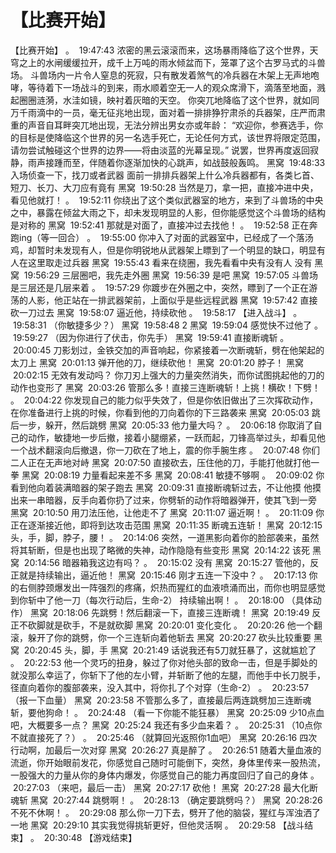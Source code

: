 # 【比赛开始】
【比赛开始】
。  19:47:43
浓密的黑云滚滚而来，这场暴雨降临了这个世界，天穹之上的水闸缓缓拉开，成千上万吨的雨水倾盆而下，笼罩了这个古罗马式的斗兽场。
斗兽场内一片令人窒息的死寂，只有散发着煞气的冷兵器在木架上无声地咆哮，等待着下一场战斗的到来，雨水顺着空无一人的观众席滑下，滴落至地面，溅起圈圈涟漪，水洼如镜，映衬着灰暗的天空。
你突兀地降临了这个世界，就如同万千雨滴中的一员，毫无征兆地出现，面对着一排排狰狞肃杀的兵器架，庄严而肃重的声音自耳畔突兀地出现，无法分辨出男女亦或年龄：
“欢迎你，参赛选手，你的目标是使降临这个世界的另一名选手死亡，无论任何方式，该世界将限定范围，请勿尝试触碰这个世界的边界——将由淡蓝的光幕呈现。”
说罢，世界再度返回寂静，雨声接踵而至，伴随着你逐渐加快的心跳声，如战鼓般轰鸣。
黑窝  19:48:33
入场侦查一下，找刀或者武器
面前一排排兵器架上什么冷兵器都有，各类匕首、短刀、长刀、大刀应有竟有
黑窝  19:50:28
当然是刀，拿一把，直接冲进中央，看见他就打！
。  19:52:11
你绕出了这个类似武器室的地方，来到了斗兽场的中央之中，暴露在倾盆大雨之下，却未发现明显的人影，但你能感觉这个斗兽场的结构是对称的
黑窝  19:52:41
那就是对面了，直接冲过去找他！
。  19:52:58
正在奔跑ing（等一回合）
。  19:55:00
你冲入了对面的武器室中，已经成了一个落汤鸡，却暂时未发现有人，但是你明锐地从武器架上瞟到了一个明显的缺口，明显有人在这里取走过兵器
黑窝  19:55:43
看来在绕圈，我先看看中央有没有人
没有
黑窝  19:56:29
三层圈吧，我先走外圈
黑窝  19:56:39
是吧
黑窝  19:57:05
斗兽场是三层还是几层来着
。  19:57:29
你踱步在外圈之中，突然，瞟到了一个正在游荡的人影，他正站在一排武器架前，上面似乎是些远程武器
黑窝  19:57:42
直接砍一刀过去
黑窝  19:58:07
逼近他，持续砍他
。  19:58:17
【进入战斗】
。  19:58:31
（你敏捷多少？）
黑窝  19:58:48
2
黑窝  19:59:04
感觉快不过他了
。  19:59:27
（因为你进行了伏击，你先手）
黑窝  19:59:41
直接断魂斩
。  20:00:45
刀影划过，金铁交加的声音响起，你紧接着一次断魂斩，劈在他架起的太刀上
黑窝  20:01:13
弹开他的刀，继续砍他！
黑窝  20:01:20
脖子！
黑窝  20:02:15
无效有发动吗？
你刀刃上强大的力量突然消失，而你试图挑起他的刀的动作也变形了
黑窝  20:03:26
管那么多！直接三连断魂斩！上挑！横砍！下劈！
。  20:04:22
你发现自己的能力似乎失效了，但是你依旧做出了三次挥砍动作，在你准备进行上挑的时候，你看到他的刀向着你的下三路袭来
黑窝  20:05:03
跳后一步，躲开，然后跳劈
黑窝  20:05:33
他力量大吗？
。  20:06:18
你取消了自己的动作，敏捷地一步后撤，接着小腿绷紧，一跃而起，刀锋高举过头，却看见他一个战术翻滚向后撤退，你一刀砍在了地上，震的你手腕生疼
。  20:07:48
你们二人正在无声地对峙
黑窝  20:07:50
直接砍去，压住他的刀，手能打他就打他一拳
黑窝  20:08:19
力量看起来差不多
黑窝  20:08:41
敏捷不够啊
。  20:09:02
你看到他向着装满暗器的架子跑去
黑窝  20:09:31
直接断魂斩过去，不让他摸
他摸出来一串暗器，反手向着你扔了过来，你劈斩的动作将暗器弹开，使其飞到一旁
黑窝  20:10:50
用刀法压他，让他走不了
黑窝  20:11:07
逼近啊！
。  20:11:09
你正在逐渐接近他，即将到达攻击范围
黑窝  20:11:35
断魂五连斩！
黑窝  20:12:15
头，手，脚，脖子，腰！
。  20:14:06
突然，一道黑影向着你的脸部袭来，虽然将其斩断，但是也出现了略微的失神，动作隐隐有些变形
黑窝  20:14:22
该死
黑窝  20:14:56
暗器箱我这边有吗？
。  20:15:02
没有
黑窝  20:15:27
管他的，反正就是持续输出，逼近他！
黑窝  20:15:46
刚才五连一下没中？
。  20:17:13
你的右侧脖颈爆发出一阵强烈的疼痛，炽热而猩红的血液喷涌而出，而你也明显感觉到你斩中了他一刀（每次行动后，生命-2）
持续输出啊！
。  20:18:00
（具体动作）
黑窝  20:18:06
先跳劈！然后翻滚一下，直接三连断魂！
黑窝  20:19:49
反正不砍脚就是砍手，不是就砍脚
黑窝  20:20:01
变化变化
。  20:20:26
他一个翻滚，躲开了你的跳劈，你一个三连斩向着他斩去
黑窝  20:20:27
砍头比较重要
黑窝  20:20:45
头，脚，手
黑窝  20:21:49
话说我还有5刀就狂暴了，这就尴尬了
。  20:22:53
他一个灵巧的扭身，躲过了你对他头部的致命一击，但是手脚处的就没那么幸运了，你斩下了他的左小臂，并斩断了他的左腿，而他手中长刀脱手，径直向着你的腹部袭来，没入其中，将你扎了个对穿（生命-2）
。  20:23:57
（报一下血量）
黑窝  20:23:58
不管那么多了，直接最后两连跳劈加三连断魂斩，要他狗命！
。  20:24:48
（看一下你能不能狂暴）
黑窝  20:25:09
少10点血吧，大概要多一点？
黑窝  20:25:24
我还有多少血来着？
。  20:25:31
（10点你不就直接死了？）
。  20:25:46
（就算回光返照你1血吧）
黑窝  20:26:16
四次行动啊，加最后一次对穿
黑窝  20:26:27
真是醉了
。  20:26:51
随着大量血液的流逝，你开始眼前发花，你感觉自己随时可能倒下，突然，身体里传来一股热流，一股强大的力量从你的身体内爆发，你感觉自己的能力再度回归了自己的身体
。  20:27:03
（来吧，最后一击）
黑窝  20:27:17
砍他！
黑窝  20:27:28
最大化断魂斩
黑窝  20:27:44
跳劈啊！
。  20:28:13
（确定要跳劈吗？）
黑窝  20:28:26
不死不休啊！
。  20:29:08
那么你一刀下去，劈开了他的脑袋，猩红与浑浊洒了一地
黑窝  20:29:10
其实我觉得挑斩更好，但他灵活啊
。  20:29:58
【战斗结束】
。  20:30:48
【游戏结束】